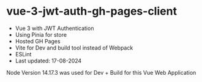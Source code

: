 # vue-3-jwt-auth-gh-pages-client

- Vue 3 with JWT Authentication 
- Using Pinia for store 
- Hosted GH Pages
- Vite for Dev and build tool instead of Webpack
- ESLint
- Last updated: 17-08-2024

Node Version 14.17.3 was used for Dev + Build for this Vue Web Application
